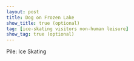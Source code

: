 ```yaml
---
layout: post
title: Dog on Frozen Lake
show_title: true (optional)
tag: [ice-skating visitors non-human leisure]
show_tag: true (optional)
---
```


Pile: Ice Skating
